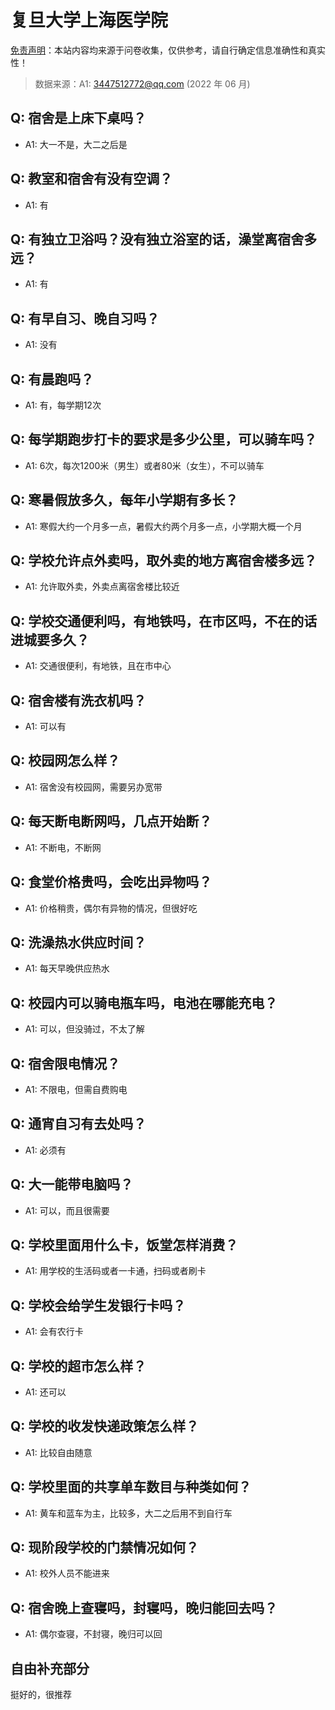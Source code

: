 # 复旦大学上海医学院

[免责声明](https://colleges.chat/#_3)：本站内容均来源于问卷收集，仅供参考，请自行确定信息准确性和真实性！

> 数据来源：A1: 3447512772@qq.com (2022 年 06 月)

## Q: 宿舍是上床下桌吗？

- A1: 大一不是，大二之后是

## Q: 教室和宿舍有没有空调？

- A1: 有

## Q: 有独立卫浴吗？没有独立浴室的话，澡堂离宿舍多远？

- A1: 有

## Q: 有早自习、晚自习吗？

- A1: 没有

## Q: 有晨跑吗？

- A1: 有，每学期12次

## Q: 每学期跑步打卡的要求是多少公里，可以骑车吗？

- A1: 6次，每次1200米（男生）或者80米（女生），不可以骑车

## Q: 寒暑假放多久，每年小学期有多长？

- A1: 寒假大约一个月多一点，暑假大约两个月多一点，小学期大概一个月

## Q: 学校允许点外卖吗，取外卖的地方离宿舍楼多远？

- A1: 允许取外卖，外卖点离宿舍楼比较近

## Q: 学校交通便利吗，有地铁吗，在市区吗，不在的话进城要多久？

- A1: 交通很便利，有地铁，且在市中心

## Q: 宿舍楼有洗衣机吗？

- A1: 可以有

## Q: 校园网怎么样？

- A1: 宿舍没有校园网，需要另办宽带

## Q: 每天断电断网吗，几点开始断？

- A1: 不断电，不断网

## Q: 食堂价格贵吗，会吃出异物吗？

- A1: 价格稍贵，偶尔有异物的情况，但很好吃

## Q: 洗澡热水供应时间？

- A1: 每天早晚供应热水

## Q: 校园内可以骑电瓶车吗，电池在哪能充电？

- A1: 可以，但没骑过，不太了解

## Q: 宿舍限电情况？

- A1: 不限电，但需自费购电

## Q: 通宵自习有去处吗？

- A1: 必须有

## Q: 大一能带电脑吗？

- A1: 可以，而且很需要

## Q: 学校里面用什么卡，饭堂怎样消费？

- A1: 用学校的生活码或者一卡通，扫码或者刷卡

## Q: 学校会给学生发银行卡吗？

- A1: 会有农行卡

## Q: 学校的超市怎么样？

- A1: 还可以

## Q: 学校的收发快递政策怎么样？

- A1: 比较自由随意

## Q: 学校里面的共享单车数目与种类如何？

- A1: 黄车和蓝车为主，比较多，大二之后用不到自行车

## Q: 现阶段学校的门禁情况如何？

- A1: 校外人员不能进来

## Q: 宿舍晚上查寝吗，封寝吗，晚归能回去吗？

- A1: 偶尔查寝，不封寝，晚归可以回

## 自由补充部分

挺好的，很推荐